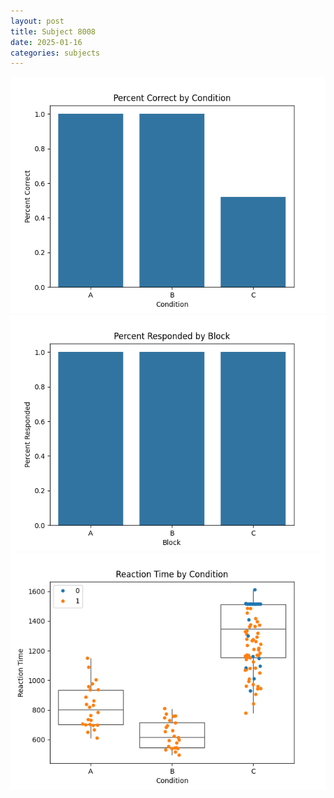 ```yaml
---
layout: post
title: Subject 8008
date: 2025-01-16
categories: subjects
---
```


![](data/8008/run-12/8008_ATS_percent_correct.png)
![](data/8008/run-12/8008_ATS_percent_responded.png)
![](data/8008/run-12/8008_ATS_rt.png)
